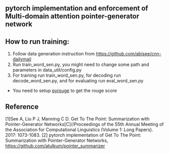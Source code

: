 ## pytorch implementation and enforcement of Multi-domain attention pointer-generator network

## How to run training:
1) Follow data generation instruction from https://github.com/abisee/cnn-dailymail
2) Run train_word_sen.py, you might need to change some path and parameters in data_util/config.py
3) For training run train_word_sen.py, for decoding run decode_word_sen.py, and for evaluating run eval_word_sen.py

* You need to setup [pyrouge](https://github.com/andersjo/pyrouge) to get the rouge score


## Reference
[1]See A, Liu P J, Manning C D. Get To The Point: Summarization with Pointer-Generator Networks[C]//Proceedings of the 55th Annual Meeting of the Association for Computational Linguistics (Volume 1: Long Papers). 2017: 1073-1083.
[2] pytorch implementation of Get To The Point: Summarization with Pointer-Generator Networks, https://github.com/atulkum/pointer_summarizer

